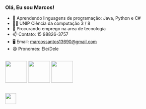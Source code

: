 ### Olá, Eu sou Marcos!

- 🧭 Aprendendo linguagens de programação: Java, Python e C#
- 👨‍🎓 UNIP Ciência da computação 3 / 8
- 📝 Procurando emprego na area de tecnologia
- 📫 Contato: 15 98826-3757
- 🖥️ Email: marcossantos13690@gmail.com
- 😄 Pronomes: Ele/Dele

<div style="display": "inline-block"><br>
  <img height= "70x" align="center" src="https://cdn.jsdelivr.net/gh/devicons/devicon/icons/java/java-original-wordmark.svg" />  
  <img height= "70px" align="center" src="https://cdn.jsdelivr.net/gh/devicons/devicon/icons/python/python-original.svg" />
  <img height= "70px" align="center" src="https://icongr.am/devicon/csharp-original.svg?size=128&color=currentColor" />
</div>
</br> </br>
<a href="https://www.linkedin.com/in/marcos-santos-804ab4241/" target="_blank"><img src="https://img.shields.io/badge/-LinkedIn-%230077B5?style=for-the-badge&logo=linkedin&logoColor=white" target="_blank" height= "35px"></a> 
